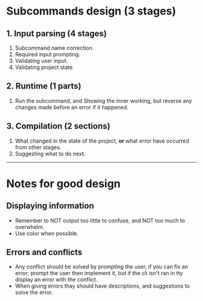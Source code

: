 # Subcommands design (3 stages)
## 1. Input parsing (4 stages)
1. Subcommand name correction.
2. Required input prompting.
3. Validating user input.
4. Validating project state.
## 2. Runtime (1 parts) 
1. Run the subcommand, and Showing the inner working, but reverse any changes made before an error if it happened.
## 3. Compilation (2 sections)
1. What changed in the state of the project, **or** what error have occurred from other stages.  
2. Suggesting what to do next. 
---
# Notes for good design
## Displaying information 
- Remember to NOT output too little to confuse, and NOT too much to overwhelm.
- Use color when possible.
## Errors and conflicts
- Any conflict should be solved by prompting the user, if you can fix an error; prompt the user then implement it, but if the cli isn't ran in tty display an error with the conflict.
- When giving errors thay should have descriptions, and suggestions to solve the error.
